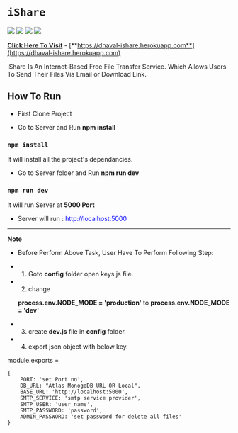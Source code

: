 # `iShare`
![](https://img.shields.io/badge/Node.js-v12.17.0-green)
![](https://img.shields.io/badge/express-v4.17.1-red)
![](https://img.shields.io/badge/ejs-v3.1.5-blue)
![](https://img.shields.io/badge/Mongoose-v5.10.7-brightgreen)




[**Click Here To Visit**](https://dhaval-ishare.herokuapp.com) - [**https://dhaval-ishare.herokuapp.com**](https://dhaval-ishare.herokuapp.com)

iShare Is An Internet-Based Free File Transfer Service. Which Allows Users To Send Their Files Via Email or Download Link.

## How To Run

* First Clone Project
  
* Go to Server and Run **npm install**

### `npm install`
It will install all the project's dependancies.

* Go to Server folder and Run **npm run dev**

### `npm run dev`

It will run Server at **5000 Port** 

* Server will run : <span style='color:blue'>http://localhost:5000</span>



***
**Note**
* Before Perform Above Task,  User Have To Perform Following Step:

* 1. Goto **config** folder open keys.js file.
* 2. change 

    **process.env.NODE_MODE = 'production'** to **process.env.NODE_MODE = 'dev'**
* 3. create **dev.js** file in **config** folder.

* 4. export json object with below key.

module.exports =
    
    {
        PORT: 'set Port no',
        DB_URL: "Atlas MonogoDB URL OR Local",
        BASE_URL: 'http://localhost:5000',
        SMTP_SERVICE: 'smtp service provider',
        SMTP_USER: 'user name',
        SMTP_PASSWORD: 'password',
        ADMIN_PASSWORD: 'set password for delete all files'
    }
